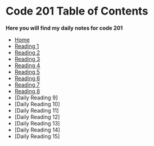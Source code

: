 # Code 201 Table of Contents

 **Here you will find my daily notes for code 201**

- [Home](README.md)
- [Reading 1](reading-01.md)
- [Reading 2](reading-02.md)
- [Reading 3](reading-03.md)
- [Reading 4](reading-04.md)
- [Reading 5](reading-05.md)
- [Reading 6](reading-06.md)
- [Reading 7](reading-07.md)
- [Reading 8](reading-08.md)
- [Daily Reading 9]
- [Daily Reading 10]
- [Daily Reading 11]
- [Daily Reading 12]
- [Daily Reading 13]
- [Daily Reading 14]
- [Daily Reading 15]
